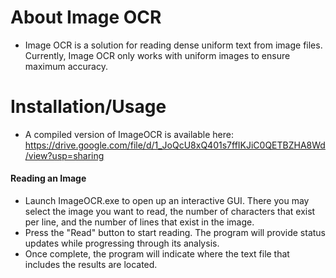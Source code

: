 # About Image OCR #
* Image OCR is a solution for reading dense uniform text from image files. Currently, Image OCR only works with uniform images to ensure maximum accuracy.
# Installation/Usage #
* A compiled version of ImageOCR is available here: https://drive.google.com/file/d/1_JoQcU8xQ401s7ffIKJiC0QETBZHA8Wd/view?usp=sharing
#### Reading an Image ####
* Launch ImageOCR.exe to open up an interactive GUI. There you may select the image you want to read, the number of characters that exist per line, and the number of lines that exist in the image.
* Press the "Read" button to start reading. The program will provide status updates while progressing through its analysis.
* Once complete, the program will indicate where the text file that includes the results are located. 
